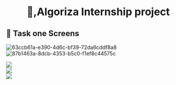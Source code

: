 
<h1 align="center"> 👋,Algoriza Internship project </h1>

## 📱 Task one Screens



    
  
![63ccb61a-e390-4d6c-bf39-72da6cddf8a8](https://user-images.githubusercontent.com/72301777/176323521-8849c887-d6d1-4c60-90e9-53b3d28acd14.jpg)
![87b1463a-8dcb-4353-b5c0-f1ef8c44575c](https://user-images.githubusercontent.com/72301777/176323525-14089269-f4cd-444b-af8e-836202c564f8.jpg)
 
 

<div class="row">
  <div class="column">
   <img src="[img1.png](https://user-images.githubusercontent.com/72301777/176323521-8849c887-d6d1-4c60-90e9-53b3d28acd14.jpg)" 

  </div>
  <div class="column">
  <img src="[img1.png](https://user-images.githubusercontent.com/72301777/176323521-8849c887-d6d1-4c60-90e9-53b3d28acd14.jpg)" 

  </div>
  <div class="column">
   <img src="[img1.png](https://user-images.githubusercontent.com/72301777/176323521-8849c887-d6d1-4c60-90e9-53b3d28acd14.jpg)" 

  </div>
</div>
